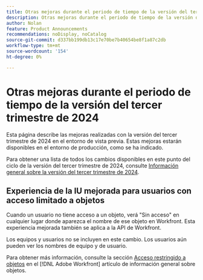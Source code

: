 ```yaml
---
title: Otras mejoras durante el periodo de tiempo de la versión del tercer trimestre de 2024
description: Otras mejoras durante el periodo de tiempo de la versión del tercer trimestre de 2024
author: Nolan
feature: Product Announcements
recommendations: noDisplay, noCatalog
source-git-commit: d337bb199db13c17e70be7b40654be8f1a87c2db
workflow-type: tm+mt
source-wordcount: '154'
ht-degree: 0%

---
```


# Otras mejoras durante el periodo de tiempo de la versión del tercer trimestre de 2024

Esta página describe las mejoras realizadas con la versión del tercer trimestre de 2024 en el entorno de vista previa. Estas mejoras estarán disponibles en el entorno de producción, como se ha indicado.

Para obtener una lista de todos los cambios disponibles en este punto del ciclo de la versión del tercer trimestre de 2024, consulte [Información general sobre la versión del tercer trimestre de 2024](/help/quicksilver/product-announcements/product-releases/24-q3-release-activity/24-q3-release-overview.md).

## Experiencia de la IU mejorada para usuarios con acceso limitado a objetos

Cuando un usuario no tiene acceso a un objeto, verá &quot;Sin acceso&quot; en cualquier lugar donde aparezca el nombre de ese objeto en Workfront. Esta experiencia mejorada también se aplica a la API de Workfront.

Los equipos y usuarios no se incluyen en este cambio. Los usuarios aún pueden ver los nombres de equipo y de usuario.

Para obtener más información, consulte la sección [Acceso restringido a objetos](/help/quicksilver/workfront-basics/navigate-workfront/workfront-navigation/understand-objects.md#restricted-access-to-objects) en el [!DNL Adobe Workfront] artículo de información general sobre objetos.
